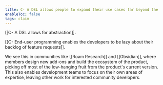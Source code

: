```yaml
---
title: C- A DSL allows people to expand their use cases far beyond the imagination of the designer
enableToc: false
tags: claim
---
```

[[C- A DSL allows for abstraction]]. 

[[C- End-user programming enables the developers to be lazy about their backlog of feature requests]]. 

We see this in communities like [[Roam Research]] and [[Obsidian]], where members design new add-ons and build the ecosystem of the product, picking off most of the low-hanging fruit from the product's current version. This also enables development teams to focus on their own areas of expertise, leaving other work for interested community developers. 
